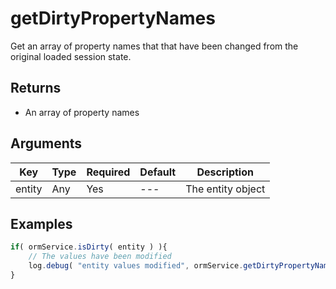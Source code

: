 # getDirtyPropertyNames

Get an array of property names that that have been changed from the original loaded session state.

## Returns

* An array of property names

## Arguments

| Key    | Type | Required | Default | Description       |
| ------ | ---- | -------- | ------- | ----------------- |
| entity | Any  | Yes      | ---     | The entity object |

## Examples

```javascript
if( ormService.isDirty( entity ) ){
    // The values have been modified
    log.debug( "entity values modified", ormService.getDirtyPropertyNames( entity ) );
}
```
